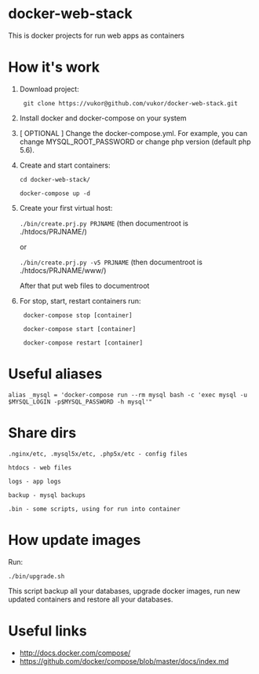 docker-web-stack
===========

This is docker projects for run web apps as containers

How it's work
===========

1. Download project:

    `` git clone https://vukor@github.com/vukor/docker-web-stack.git``

2. Install docker and docker-compose on your system

3. [ OPTIONAL ] Change the docker-compose.yml. For example, you can change MYSQL_ROOT_PASSWORD or change php version (default php 5.6).

4. Create and start containers:
    
    `` cd docker-web-stack/ ``

    `` docker-compose up -d ``

5. Create your first virtual host:

    `` ./bin/create.prj.py PRJNAME `` (then documentroot is ./htdocs/PRJNAME/)

	or

    `` ./bin/create.prj.py -v5 PRJNAME `` (then documentroot is ./htdocs/PRJNAME/www/)

    After that put web files to documentroot

6. For stop, start, restart containers run:
    
    `` docker-compose stop [container]``
    
    `` docker-compose start [container]``
    
    `` docker-compose restart [container]``


Useful aliases
===========

    alias _mysql = 'docker-compose run --rm mysql bash -c 'exec mysql -u $MYSQL_LOGIN -p$MYSQL_PASSWORD -h mysql'"


Share dirs
===========

``.nginx/etc, .mysql5x/etc, .php5x/etc - config files``

``htdocs - web files``

``logs - app logs``

``backup - mysql backups``

``.bin - some scripts, using for run into container``


How update images
============
Run:

`` ./bin/upgrade.sh ``

This script backup all your databases, upgrade docker images, run new updated containers and restore all your databases.


Useful links
============
  - http://docs.docker.com/compose/
  - https://github.com/docker/compose/blob/master/docs/index.md

